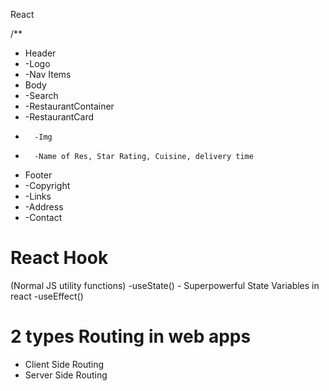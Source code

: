 React

/\*\*

- Header
- -Logo
- -Nav Items
- Body
- -Search
- -RestaurantContainer
- -RestaurantCard
-       -Img
-       -Name of Res, Star Rating, Cuisine, delivery time
- Footer
- -Copyright
- -Links
- -Address
- -Contact

# React Hook

(Normal JS utility functions)
-useState() - Superpowerful State Variables in react
-useEffect()

# 2 types Routing in web apps

- Client Side Routing
- Server Side Routing
